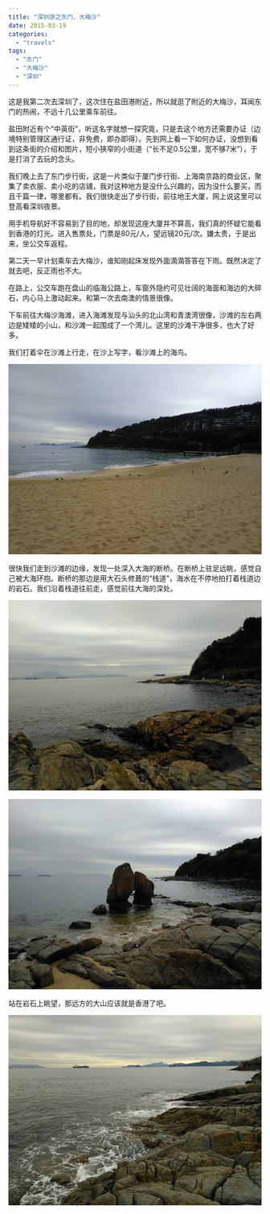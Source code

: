 ```yaml
---
title: "深圳游之东门、大梅沙"
date: 2015-03-19
categories: 
  - "travels"
tags: 
  - "东门"
  - "大梅沙"
  - "深圳"
---
```


这是我第二次去深圳了，这次住在盐田港附近，所以就逛了附近的大梅沙，耳闻东门的热闹，不远十几公里乘车前往。

盐田附近有个“中英街”，听这名字就想一探究竟，只是去这个地方还需要办证（边境特别管理区通行证，非免费，即办即得）。先到网上看一下如何办证，没想到看到这条街的介绍和图片，短小狭窄的小街道（“长不足0.5公里，宽不够7米”），于是打消了去玩的念头。

我们晚上去了东门步行街，这是一片类似于厦门步行街、上海南京路的商业区，聚集了卖衣服、卖小吃的店铺，我对这种地方是没什么兴趣的，因为没什么要买，而且千篇一律，哪里都有。我们很快走出了步行街，前往地王大厦，网上说这里可以登高看深圳夜景。

用手机导航好不容易到了目的地，却发现这座大厦并不算高，我们真的怀疑它能看到香港的灯光。进入售票处，门票是80元/人，望远镜20元/次。嫌太贵，于是出来，坐公交车返程。

第二天一早计划乘车去大梅沙，谁知刚起床发现外面滴滴答答在下雨。既然决定了就去吧，反正雨也不大。

在路上，公交车跑在盘山的临海公路上，车窗外隐约可见壮阔的海面和海边的大碎石，内心马上激动起来。和第一次去南澳的情景很像。

下车前往大梅沙海滩，进入海滩发现与汕头的北山湾和青澳湾很像，沙滩的左右两边是矮矮的小山，和沙滩一起围成了一个湾儿。这里的沙滩干净很多，也大了好多。

我们打着伞在沙滩上行走，在沙上写字，看沙滩上的海鸟。

![大梅沙](images/16237042184_586d4380cf_z.jpg)

很快我们走到沙滩的边缘，发现一处深入大海的断桥。在断桥上驻足远眺，感觉自己被大海环抱。断桥的那边是用大石头修葺的“栈道”，海水在不停地拍打着栈道边的岩石。我们沿着栈道往前走，感觉前往大海的深处。

![大梅沙](images/16237041714_2d0b1450a0_z.jpg)

![大梅沙](images/16237041924_eaeab9c418_z.jpg)

站在岩石上眺望，那远方的大山应该就是香港了吧。

![大梅沙](images/16833529236_a8518a3ac3_z.jpg)

